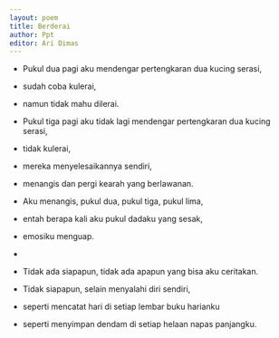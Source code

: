 ```yaml
---
layout: poem
title: Berderai
author: Ppt
editor: Ari Dimas
---
```


- Pukul dua pagi aku mendengar pertengkaran 
  dua kucing serasi,
- sudah coba kulerai,
- namun tidak mahu dilerai.
- Pukul tiga pagi aku tidak lagi mendengar pertengkaran dua kucing serasi,
- tidak kulerai,
- mereka menyelesaikannya sendiri,
- menangis dan pergi kearah yang berlawanan.

- Aku menangis, pukul dua, pukul tiga, pukul lima,
- entah berapa kali aku pukul dadaku yang sesak,
- emosiku menguap.
- 
- Tidak ada siapapun, tidak ada apapun yang bisa aku ceritakan.
- Tidak siapapun, selain menyalahi diri sendiri,
- seperti mencatat hari di setiap lembar buku harianku
- seperti menyimpan dendam di setiap helaan napas panjangku.
